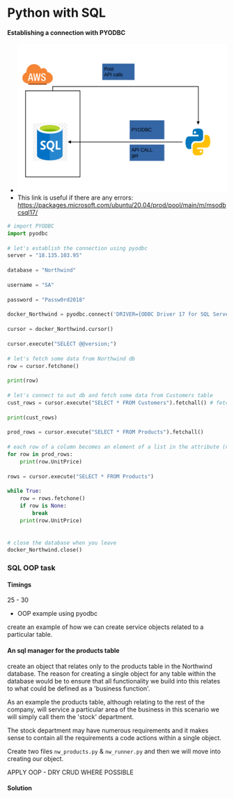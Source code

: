# Python with SQL

#### Establishing a connection with PYODBC
- ![img](https://raw.githubusercontent.com/SaCut/python_with_sql/main/Python_with_SQL.png)
- This link is useful if there are any errors:
https://packages.microsoft.com/ubuntu/20.04/prod/pool/main/m/msodbcsql17/

```python
# import PYODBC
import pyodbc

# let's establish the connection using pyodbc
server = "18.135.103.95"

database = "Northwind"

username = "SA"

password = "Passw0rd2018"

docker_Northwind = pyodbc.connect('DRIVER={ODBC Driver 17 for SQL Server};SERVER='+server+';DATABASE='+database+';UID='+username+';PWD='+ password)

cursor = docker_Northwind.cursor()

cursor.execute("SELECT @@version;")

# let's fetch some data from Northwind db
row = cursor.fetchone()

print(row)

# let's connect to out db and fetch some data from Customers table
cust_rows = cursor.execute("SELECT * FROM Customers").fetchall() # fetchall to take everything from the table

print(cust_rows)

prod_rows = cursor.execute("SELECT * FROM Products").fetchall()

# each row of a column becomes an element of a list in the attribute (named after the column)
for row in prod_rows:
    print(row.UnitPrice)

rows = cursor.execute("SELECT * FROM Products")

while True:
    row = rows.fetchone()
    if row is None:
        break
    print(row.UnitPrice)


# close the database when you leave
docker_Northwind.close()
```

### SQL OOP task

#### Timings

25 - 30

* OOP example using pyodbc

create an example of how we can create service objects related to a particular table.

#### An sql manager for the products table

create an object that relates only to the products table in the Northwind database. The reason for creating a single object for any table within the database would be to ensure that all functionality we build into this relates to what could be defined as a 'business function'.

As an example the products table, although relating to the rest of the company, will service a particular area of the business in this scenario we will simply call them the 'stock' department. 

The stock department may have numerous requirements and it makes sense to contain all the requirements a code actions within a single object.

Create two files `nw_products.py` & `nw_runner.py` and then we will move into creating our object.

APPLY OOP - DRY CRUD WHERE POSSIBLE

#### Solution
